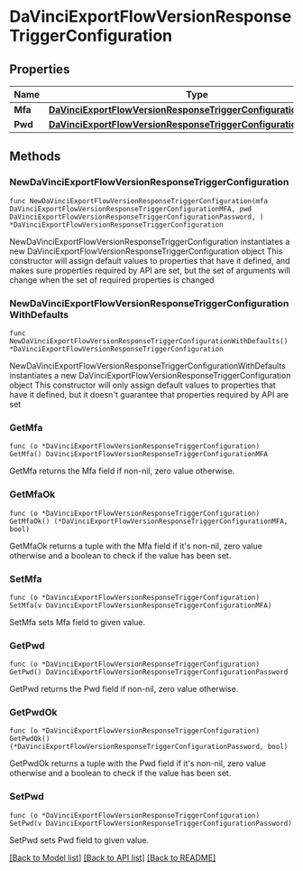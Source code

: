 # DaVinciExportFlowVersionResponseTriggerConfiguration

## Properties

Name | Type | Description | Notes
------------ | ------------- | ------------- | -------------
**Mfa** | [**DaVinciExportFlowVersionResponseTriggerConfigurationMFA**](DaVinciExportFlowVersionResponseTriggerConfigurationMFA.md) |  | 
**Pwd** | [**DaVinciExportFlowVersionResponseTriggerConfigurationPassword**](DaVinciExportFlowVersionResponseTriggerConfigurationPassword.md) |  | 

## Methods

### NewDaVinciExportFlowVersionResponseTriggerConfiguration

`func NewDaVinciExportFlowVersionResponseTriggerConfiguration(mfa DaVinciExportFlowVersionResponseTriggerConfigurationMFA, pwd DaVinciExportFlowVersionResponseTriggerConfigurationPassword, ) *DaVinciExportFlowVersionResponseTriggerConfiguration`

NewDaVinciExportFlowVersionResponseTriggerConfiguration instantiates a new DaVinciExportFlowVersionResponseTriggerConfiguration object
This constructor will assign default values to properties that have it defined,
and makes sure properties required by API are set, but the set of arguments
will change when the set of required properties is changed

### NewDaVinciExportFlowVersionResponseTriggerConfigurationWithDefaults

`func NewDaVinciExportFlowVersionResponseTriggerConfigurationWithDefaults() *DaVinciExportFlowVersionResponseTriggerConfiguration`

NewDaVinciExportFlowVersionResponseTriggerConfigurationWithDefaults instantiates a new DaVinciExportFlowVersionResponseTriggerConfiguration object
This constructor will only assign default values to properties that have it defined,
but it doesn't guarantee that properties required by API are set

### GetMfa

`func (o *DaVinciExportFlowVersionResponseTriggerConfiguration) GetMfa() DaVinciExportFlowVersionResponseTriggerConfigurationMFA`

GetMfa returns the Mfa field if non-nil, zero value otherwise.

### GetMfaOk

`func (o *DaVinciExportFlowVersionResponseTriggerConfiguration) GetMfaOk() (*DaVinciExportFlowVersionResponseTriggerConfigurationMFA, bool)`

GetMfaOk returns a tuple with the Mfa field if it's non-nil, zero value otherwise
and a boolean to check if the value has been set.

### SetMfa

`func (o *DaVinciExportFlowVersionResponseTriggerConfiguration) SetMfa(v DaVinciExportFlowVersionResponseTriggerConfigurationMFA)`

SetMfa sets Mfa field to given value.


### GetPwd

`func (o *DaVinciExportFlowVersionResponseTriggerConfiguration) GetPwd() DaVinciExportFlowVersionResponseTriggerConfigurationPassword`

GetPwd returns the Pwd field if non-nil, zero value otherwise.

### GetPwdOk

`func (o *DaVinciExportFlowVersionResponseTriggerConfiguration) GetPwdOk() (*DaVinciExportFlowVersionResponseTriggerConfigurationPassword, bool)`

GetPwdOk returns a tuple with the Pwd field if it's non-nil, zero value otherwise
and a boolean to check if the value has been set.

### SetPwd

`func (o *DaVinciExportFlowVersionResponseTriggerConfiguration) SetPwd(v DaVinciExportFlowVersionResponseTriggerConfigurationPassword)`

SetPwd sets Pwd field to given value.



[[Back to Model list]](../README.md#documentation-for-models) [[Back to API list]](../README.md#documentation-for-api-endpoints) [[Back to README]](../README.md)


